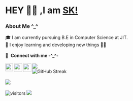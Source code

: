 # HEY 👋🏼 ,I am [SK!](https://github.com/SKsaikiran)
### About Me  ^_^ 
🎓 I am currently pursuing B.E in Computer Science at JIT. </br>
 👾 I enjoy learning and developing new things 👨‍💻 </br>
 <br />
 🔗 &nbsp;**Connect with me  -^_^-** <br /><br />
<a href="https://www.linkedin.com/in/sai-kiran-j-5102371b3/">
  <img align="left" width="24px" src="https://www.vectorlogo.zone/logos/linkedin/linkedin-icon.svg"  target="_blank"/>
</a>
<a href="mailto:saikiranj2002@gmail.com">
  <img align="left" width="26px" src="https://www.vectorlogo.zone/logos/gmail/gmail-icon.svg" />
</a>
<a href="https://devfolio.co/@SaikiranJ">
  <img align="left" width="26px" src="https://cdn1.iconfinder.com/data/icons/logos-and-brands-3/512/84_Dev_logo_logos-512.png" />
</a>
<img src="https://user-images.githubusercontent.com/73097560/115834477-dbab4500-a447-11eb-908a-139a6edaec5c.gif">
<br />
![GitHub Streak](https://github-readme-streak-stats.herokuapp.com/?user=SKsaikiran&theme=dark-smoky)
<br/>
<br />
<img align="center" src="https://github-readme-stats.vercel.app/api/top-langs/?username=SKsaikiran" /> <br /><br />
![visitors](https://visitor-badge.laobi.icu/badge?page_id=SKsaikiarn.SKsaikiran)
<img src="https://user-images.githubusercontent.com/73097560/115834477-dbab4500-a447-11eb-908a-139a6edaec5c.gif">
